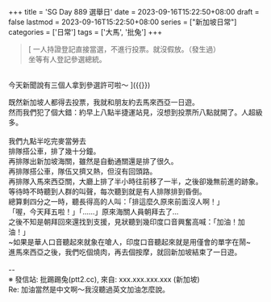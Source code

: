 +++
title = 'SG Day 889 選舉日'
date = 2023-09-16T15:22:50+08:00
draft = false
lastmod = 2023-09-16T15:22:50+08:00
series = ["新加坡日常"]
categories = ['日常']
tags = ['大馬', '批兔']
+++
> [
一人持證登記直接當選，不進行投票。就沒假放。（發生過）<br>
坐等有人登記參選總統。<br>
<br>
今天新聞說有三個人拿到參選許可啦～
]({{<ref "sg-president-election-order">}})<br>

既然新加坡人都得去投票，我就和朋友約去馬來西亞一日遊。<br>
然而我們犯了個大錯：約早上八點半捷運站見，沒想到投票所八點就開了。人超級多。<br>
<br>
我們九點半吃完麥當勞去<br>
排隊搭公車，排了幾十分鐘。<br>
再排隊出新加坡海關，雖然是自動通關還是排了很久。<br>
再排隊搭公車，隊伍又擠又熱，但沒有回頭路。<br>
再排隊入馬來西亞關，大廳上排了半小時往前移了一半，之後卻幾無前進的跡象。<br>
等待時不時聽到人群的叫聲，每次聽到就是有人排隊排到昏倒。<br>
總算剩四分之一時，聽長得高的人叫：「排這麼久原來前面沒人啊！」<br>
「喔，今天拜五啦！」「……」原來海關人員朝拜去了…<br>
之後不知是朝拜回來還找到支援，見狀聽到幾印度口音興奮高喊：「加油！加油！」<br>
~如果是華人口音聽起來就象在嗆人，印度口音聽起來就是用僅會的單字在鬧~<br>
進馬來西亞之後，我們吃個燒肉，再去個按摩，就回新加坡結束了一日遊。<br>
<br>
--<br>
※ 發信站: 批踢踢兔(ptt2.cc), 來自: xxx.xxx.xxx.xxx (新加坡)<br>
Re: 加油當然是中文啊～我沒聽過英文加油怎麼說。<br>
